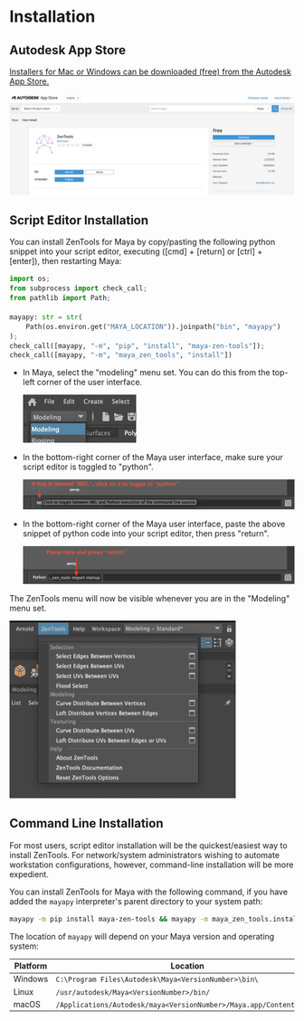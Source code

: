 
# Installation

## Autodesk App Store

[Installers for Mac or Windows can be downloaded (free) from the Autodesk App
Store.](https://apps.autodesk.com/MAYA/en/Detail/Index?id=4634919975196540444)

[![ZenTools for Maya - Autodesk App Store](../assets/images/autodesk-app-store.png)](https://apps.autodesk.com/MAYA/en/Detail/Index?id=4634919975196540444)

## Script Editor Installation

You can install ZenTools for Maya by copy/pasting the following python snippet
into your script editor, executing ([cmd] + [return] or [ctrl] + [enter]),
then restarting Maya:

```python
import os;
from subprocess import check_call;
from pathlib import Path;

mayapy: str = str(
    Path(os.environ.get("MAYA_LOCATION")).joinpath("bin", "mayapy")
);
check_call([mayapy, "-m", "pip", "install", "maya-zen-tools"]);
check_call([mayapy, "-m", "maya_zen_tools", "install"])
```

-   In Maya, select the "modeling" menu set. You can do this from the top-left
    corner of the user interface.

    <img alt="Modeling Menu Set" src="../assets/images/install-modeling-menu-set.png" width="200px" />

-   In the bottom-right corner of the Maya user interface, make
    sure your script editor is toggled to "python".

    <img alt="Toggle Script Editor" src="../assets/images/install-script-editor-toggle.png" width="600px" />

-   In the bottom-right corner of the Maya user interface, paste the
    above snippet of python code into your script editor, then press "return".

    <img alt="Paste Into Script Editor" src="../assets/images/install-script-editor-paste.png" width="600px" />

The ZenTools menu will now be visible whenever you are in the "Modeling" menu
set.

<img alt="ZenTools Menu" src="../assets/images/zen-tools-menu.png" width="400px" />

## Command Line Installation

For most users, script editor installation will be the quickest/easiest way
to install ZenTools. For network/system administrators wishing to automate
workstation configurations, however, command-line installation will be more
expedient.

You can install ZenTools for Maya with the following command, if you have added
the `mayapy` interpreter's parent directory to your system path:

```bash
mayapy -m pip install maya-zen-tools && mayapy -m maya_zen_tools.install
```

The location of `mayapy` will depend on your Maya version and operating system:

| Platform | Location                                                            |
|----------|---------------------------------------------------------------------|
| Windows  | `C:\Program Files\Autodesk\Maya<VersionNumber>\bin\`                |
| Linux    | `/usr/autodesk/Maya<VersionNumber>/bin/`                            |
| macOS    | `/Applications/Autodesk/maya<VersionNumber>/Maya.app/Contents/bin/` |
